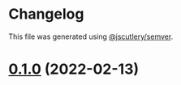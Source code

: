 # Changelog

This file was generated using [@jscutlery/semver](https://github.com/jscutlery/semver).

# [0.1.0](https://github.com/FinnDore/hunt-elo/compare/v0.0.2...v0.1.0) (2022-02-13)
